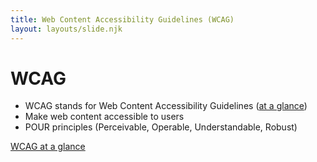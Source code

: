 ```yaml
---
title: Web Content Accessibility Guidelines (WCAG)
layout: layouts/slide.njk
---
```


# WCAG

- WCAG stands for Web Content Accessibility Guidelines ([at a glance](https://www.w3.org/WAI/standards-guidelines/wcag/glance/))
- Make web content accessible to users
- POUR principles (Perceivable, Operable, Understandable, Robust)

[WCAG at a glance](https://www.w3.org/WAI/standards-guidelines/wcag/glance/)
